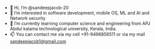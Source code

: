 - 👋 Hi, I’m @sandeepjacob-20
- 👀 I’m interested in software development, mobile OS, ML and AI and Network security
- 🌱 I’m currently learning computer science and engineering from APJ Abdul kalama technological university, Kerala, India.
- 📫 You can contact me via my cell +91-9496856511 or via my mail sandeepjacob1@gmail.com

<!---
sandeepjacob-20/sandeepjacob-20 is a ✨ special ✨ repository because its `README.md` (this file) appears on your GitHub profile.
You can click the Preview link to take a look at your changes.
--->
